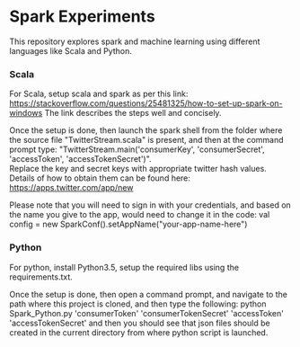 # **Spark Experiments**
This repository explores spark and machine learning using different languages like Scala and Python.

### Scala

For Scala, setup scala and spark as per this link: https://stackoverflow.com/questions/25481325/how-to-set-up-spark-on-windows
The link describes the steps well and concisely.

Once the setup is done, then launch the spark shell from the folder where the source file "TwitterStream.scala" is present, and 
then at the command prompt type: "TwitterStream.main('consumerKey', 'consumerSecret', 'accessToken', 'accessTokenSecret')".   
Replace the key and secret keys with appropriate twitter hash values. Details of how to obtain them can be found here: 
https://apps.twitter.com/app/new

Please note that you will need to sign in with your credentials, and based on the name you give to the app, would need to change it 
in the code: 
    val config = new SparkConf().setAppName("your-app-name-here")


### Python
For python, install Python3.5, setup the required libs using the requirements.txt. 

Once the setup is done, then open a command prompt, and navigate to the path where this project is cloned,
and then type the following:
python Spark_Python.py 'consumerToken' 'consumerTokenSecret' 'accessToken' 'accessTokenSecret'
and then you should see that json files should be created in the current directory from where python script
is launched.